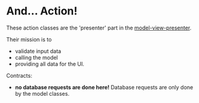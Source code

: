 # And... Action!

These action classes are the 'presenter' part in the [model-view-presenter](https://en.wikipedia.org/wiki/Model%E2%80%93view%E2%80%93presenter).


Their mission is to
- validate input data
- calling the model
- providing all data for the UI.

Contracts:
- **no database requests are done here!** Database requests are only done by the model classes.